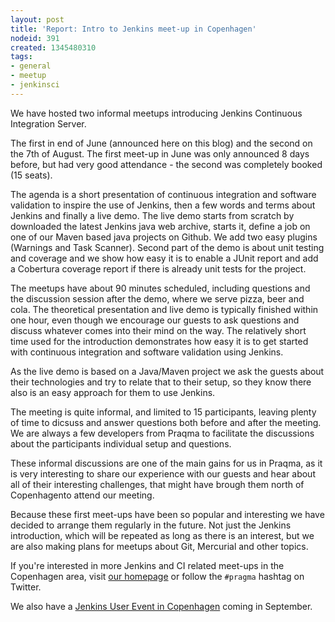 ```yaml
---
layout: post
title: 'Report: Intro to Jenkins meet-up in Copenhagen'
nodeid: 391
created: 1345480310
tags:
- general
- meetup
- jenkinsci
---
```

We have hosted two informal meetups introducing Jenkins Continuous Integration Server. 

The first in end of June (announced here on this blog) and the second on the 7th of August. The first meet-up in June was only announced 8 days before, but had very good attendance  - the second was completely booked (15 seats). 

The agenda is a short presentation of continuous integration and software validation to inspire the use of Jenkins, then a few words and terms about Jenkins and finally a live demo.
The live demo starts from scratch by downloaded the latest Jenkins java web archive, starts it, define a job on one of our Maven based java projects on Github. We add two easy plugins (Warnings and Task Scanner). Second part of the demo is about unit testing and coverage and we show how easy it is to enable a JUnit report and add a Cobertura coverage report if there is already unit tests for the project.

The meetups have about 90 minutes scheduled, including questions and the discussion session after the demo, where we serve pizza, beer and cola. The theoretical presentation and live demo is typically finished within one hour, even though we encourage our guests to ask questions and discuss whatever comes into their mind on the way. The relatively short time used for the introduction demonstrates how easy it is to get started with continuous integration and software validation using Jenkins.

As the live demo is based on a Java/Maven project we ask the guests about their technologies and try to relate that to their setup, so they know there also is an easy approach for them to use Jenkins.

The meeting is quite informal, and limited to 15 participants, leaving plenty of time to dicsuss and answer questions both before and after the meeting. We are always a few developers from Praqma to facilitate the discussions about the participants individual setup and questions.

These informal discussions are one of the main gains for us in Praqma, as it  is very interesting to share our experience with our guests and hear about all of their interesting challenges, that might have brough them north of Copenhagento attend our meeting.

Because these first meet-ups have been so popular and interesting we have decided to arrange them regularly in the future. Not just the Jenkins introduction, which will be repeated as long as there is an interest, but we are also making plans for meetups about Git, Mercurial and other topics.


If you're interested in more Jenkins and CI related meet-ups in the Copenhagen area, visit [our homepage](http://www.praqma.net) or follow the `#pragma` hashtag on Twitter.


We also have a [Jenkins User Event in Copenhagen](http://www.praqma.net/jciusrcph12) coming in September.

<!--break-->
